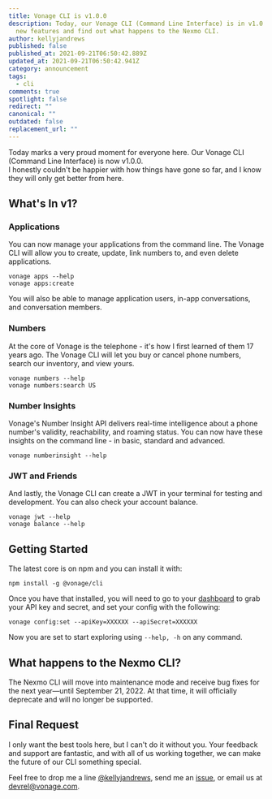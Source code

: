 ```yaml
---
title: Vonage CLI is v1.0.0
description: Today, our Vonage CLI (Command Line Interface) is in v1.0.0. See
  new features and find out what happens to the Nexmo CLI.
author: kellyjandrews
published: false
published_at: 2021-09-21T06:50:42.889Z
updated_at: 2021-09-21T06:50:42.941Z
category: announcement
tags:
  - cli
comments: true
spotlight: false
redirect: ""
canonical: ""
outdated: false
replacement_url: ""
---
```

Today marks a very proud moment for everyone here. Our Vonage CLI (Command Line Interface) is now v1.0.0.  
I honestly couldn't be happier with how things have gone so far, and I know they will only get better from here. 

## What's In v1?

### Applications
You can now manage your applications from the command line. The Vonage CLI will allow you to create, update, link numbers to, and even delete applications. 

```shell
vonage apps --help
vonage apps:create
```
You will also be able to manage application users, in-app conversations, and conversation members.

### Numbers
At the core of Vonage is the telephone - it's how I first learned of them 17 years ago. The Vonage CLI will let you buy or cancel phone numbers, search our inventory, and view yours. 

```shell
vonage numbers --help
vonage numbers:search US
```

### Number Insights

Vonage's Number Insight API delivers real-time intelligence about a phone number's validity, reachability, and roaming status. You can now have these insights on the command line - in basic, standard and advanced. 

```shell
vonage numberinsight --help
```

### JWT and Friends
And lastly, the Vonage CLI can create a JWT in your terminal for testing and development. You can also check your account balance. 

```shell
vonage jwt --help
vonage balance --help
```

## Getting Started

The latest core is on npm and you can install it with:

```
npm install -g @vonage/cli
```

Once you have that installed, you will need to go to your [dashboard](https://dashboard.nexmo.com/) to grab your API key and secret, and set your config with the following:

```shell
vonage config:set --apiKey=XXXXXX --apiSecret=XXXXXX
```

Now you are set to start exploring using `--help, -h` on any command. 

## What happens to the Nexmo CLI?
The Nexmo CLI will move into maintenance mode and receive bug fixes for the next year—until September 21, 2022. At that time, it will officially deprecate and will no longer be supported. 

## Final Request
I only want the best tools here, but I can't do it without you. Your feedback and support are fantastic, and with all of us working together, we can make the future of our CLI something special. 

Feel free to drop me a line [@kellyjandrews](https://twitter.com/kellyjandrews), send me an [issue](https://github.com/Vonage/vonage-cli/issues), or email us at devrel@vonage.com.
